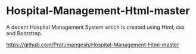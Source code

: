 # Hospital-Management-Html-master
A decent Hospital Management System which is created using Html, css and Bootstrap.

https://github.com/Pratumangesh/Hospital-Management-Html-master

